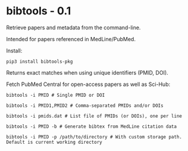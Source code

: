 # bibtools - 0.1

Retrieve papers and metadata from the command-line.

Intended for papers referenced in MedLine/PubMed.

Install:

    pip3 install bibtools-pkg

Returns exact matches when using unique identifiers (PMID, DOI).

Fetch PubMed Central for open-access papers as well as Sci-Hub:

    bibtools -i PMID # Single PMID or DOI

    bibtools -i PMID1,PMID2 # Comma-separated PMIDs and/or DOIs

    bibtools -i pmids.dat # List file of PMIDs (or DOIs), one per line

    bibtools -i PMID -b # Generate bibtex from MedLine citation data

    bibtools -i PMID -p /path/to/directory # With custom storage path. Default is current working directory

